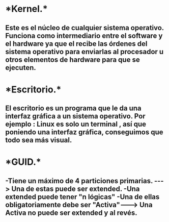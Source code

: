 <h1>*Kernel.*

<h2> Este es el núcleo de cualquier sistema operativo. Funciona como intermediario entre el software y el hardware ya que el
recibe las órdenes del sistema operativo para enviarlas al procesador u otros elementos de hardware para que se ejecuten.

<h1>*Escritorio.*

<h2>El escritorio es un programa que le da una interfaz gráfica a un sistema operativo. 
Por ejemplo : Linux es solo un terminal , así que poniendo una interfaz gráfica, conseguimos que todo sea más visual.

<h1>*GUID.*

<h2>-Tiene un máximo de 4 particiones primarias. ---> Una de estas puede ser extended. -Una extended puede tener 
"n lógicas" -Una de ellas obligatoriamente debe ser "Activa"---> Una Activa no puede ser extended y al revés.

